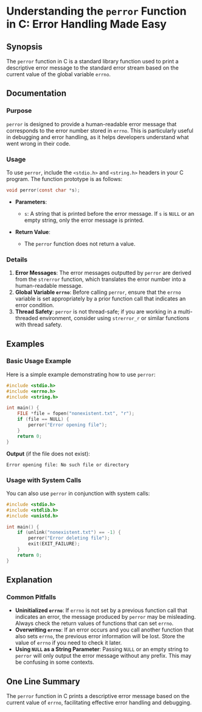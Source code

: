 <!--
Meta Description: # Understanding the `perror` Function in C: Error Handling Made Easy ## Synopsis The `perror` function in C is a standard library function used to pri...
Meta Keywords: error, perror, errno, function, message
-->

# Understanding the `perror` Function in C: Error Handling Made Easy

## Synopsis
The `perror` function in C is a standard library function used to print a descriptive error message to the standard error stream based on the current value of the global variable `errno`.

## Documentation
### Purpose
`perror` is designed to provide a human-readable error message that corresponds to the error number stored in `errno`. This is particularly useful in debugging and error handling, as it helps developers understand what went wrong in their code.

### Usage
To use `perror`, include the `<stdio.h>` and `<string.h>` headers in your C program. The function prototype is as follows:

```c
void perror(const char *s);
```

- **Parameters**: 
  - `s`: A string that is printed before the error message. If `s` is `NULL` or an empty string, only the error message is printed.
  
- **Return Value**: 
  - The `perror` function does not return a value.

### Details
1. **Error Messages**: The error messages outputted by `perror` are derived from the `strerror` function, which translates the error number into a human-readable message.
2. **Global Variable `errno`**: Before calling `perror`, ensure that the `errno` variable is set appropriately by a prior function call that indicates an error condition.
3. **Thread Safety**: `perror` is not thread-safe; if you are working in a multi-threaded environment, consider using `strerror_r` or similar functions with thread safety.

## Examples
### Basic Usage Example
Here is a simple example demonstrating how to use `perror`:

```c
#include <stdio.h>
#include <errno.h>
#include <string.h>

int main() {
    FILE *file = fopen("nonexistent.txt", "r");
    if (file == NULL) {
        perror("Error opening file");
    }
    return 0;
}
```

**Output** (if the file does not exist):
```
Error opening file: No such file or directory
```

### Usage with System Calls
You can also use `perror` in conjunction with system calls:

```c
#include <stdio.h>
#include <stdlib.h>
#include <unistd.h>

int main() {
    if (unlink("nonexistent.txt") == -1) {
        perror("Error deleting file");
        exit(EXIT_FAILURE);
    }
    return 0;
}
```

## Explanation
### Common Pitfalls
- **Uninitialized `errno`**: If `errno` is not set by a previous function call that indicates an error, the message produced by `perror` may be misleading. Always check the return values of functions that can set `errno`.
- **Overwriting `errno`**: If an error occurs and you call another function that also sets `errno`, the previous error information will be lost. Store the value of `errno` if you need to check it later.
- **Using `NULL` as a String Parameter**: Passing `NULL` or an empty string to `perror` will only output the error message without any prefix. This may be confusing in some contexts.

## One Line Summary
The `perror` function in C prints a descriptive error message based on the current value of `errno`, facilitating effective error handling and debugging.